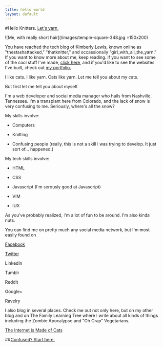 ```yaml
---
title: hello world
layout: default
---
```

#Hello Knitters. [Let's yarn.](/blog.html)

![Me, with really short hair](/images/temple-square-348.jpg =150x200)

You have reached the tech blog of Kimberly Lewis, known online as "thestashattacked," "thatknitter," and occassionally "girl_with_all_the_yarn." If you want to know more about me, keep reading. If you want to see some of the cool stuff I've made, [click here,](../knitting.html) and if you'd like to see the websites I've built, check out [my portfolio.](../portfolio.html)

I like cats. I like yarn. Cats like yarn. Let me tell you about my cats.
			
But first let me tell you about myself. 
			
I'm a web developer and social media manager who hails from Nashville, Tennessee. I'm a transplant here from Colorado, and the lack of snow is very confusing to me. Seriously, where's all the snow?
			
My skills involve:

* Computers

* Knitting

* Confusing people (really, this is not a skill I was trying to develop. It just sort of... happened.)

My tech skills involve:

* HTML

* CSS

* Javascript (I'm serously good at Javascript)

* VIM

* IUX

As you've probably realized, I'm a lot of fun to be around. I'm also kinda nuts. 
			
You can find me on pretty much any social media network, but I'm most easily found on

[Facebook](https://www.facebook.com/kimberly.lewis.7777)

[Twitter](https://twitter.com/stashattack)

LinkedIn

Tumblr

Reddit

Google+

Ravelry

I also blog in several places. Check me out not only here, but on my other blog and on The Family Learning Tree where I write about all kinds of
things including the Zombie Apocalypse and "Oh Crap" Vegetarians.


[The Internet is Made of Cats](../cats.html)

##[Confused? Start here.](../confused.html)


